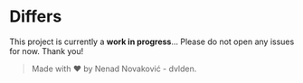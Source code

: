 # Differs

This project is currently a **work in progress**...
Please do not open any issues for now. Thank you!

> Made with :heart: by Nenad Novaković - dvlden.
